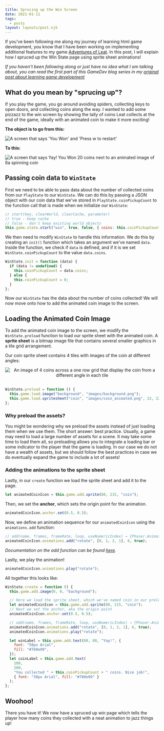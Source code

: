 ```yaml
---
title: Sprucing up the Win Screen
date: 2021-01-11
tags:
  - posts
layout: layouts/post.njk
---
```


If you've been following me along my journey of learning html game development, you know that I have been working on implementing additional features to my game [Adventures of Leat](https://janessatran.github.io/html5game). In this post, I will explain how I spruced up the Win State page using sprite sheet animations!

_If you haven't been following along or just have no idea what I am talking about, you can read the first part of this GameDev blog series in my [original post about learning game development](https://www.janessatran.com/htmlgamedevelopment/)_

## What do you mean by "sprucing up"?

If you play the game, you go around avoiding spiders, collecting keys to open doors, and collecting coins along the way. I wanted to add some pizzazz to the win screen by showing the tally of coins Leat collects at the end of the game, ideally with an animated coin to make it more exciting!

**The object is to go from this:**

<img src="https://i.imgur.com/Ra31dBW.png" alt="A screen that says 'You Won' and 'Press w to restart'">

**To this:**

<img src="https://i.imgur.com/IQefoql.gif" alt="A screen that says Yay! You Won 20 coins next to an animated image of ßa spinning coin">

## Passing coin data to `WinState`

First we need to be able to pass data about the number of collected coins from our `PlayState` to our `WinState`. We can do this by passing a JSON object with our coin data that we've stored in `PlayState.coinPickupCount` to the function call that is made when we initialize our `WinState`:

```js
// start(key, clearWorld, clearCache, parameter)
// true - keep cache
// false - don't keep existing world objects
this.game.state.start("win", true, false, { coins: this.coinPickupCount });
```

We then need to modify `WinState` to handle this information. We do this by creating an `init()` function which takes an argument we've named `data`. Inside the function, we check if `data` is defined, and if it is we set `WinState.coinPickupCount` to the value `data.coins`.

```js
WinState.init = function (data) {
  if (data != undefined) {
    this.coinPickupCount = data.coins;
  } else {
    this.coinPickupCount = 0;
  }
};
```

Now our `WinState` has the data about the number of coins collected! We will now move onto how to add the animated coin image to the screen.

## Loading the Animated Coin Image

To add the animated coin image to the screen, we modify the `WinState.preload` function to load our sprite sheet with the animated coin. A **sprite sheet** is a bitmap image file that contains several smaller graphics in a tile grid arrangement.

Our coin sprite sheet contains 4 tiles with images of the coin at different angles:

<center><img src="https://i.imgur.com/aHTMPTf.png" alt="An image of 4 coins across a one row grid that display the coin from a different angle in each tile"></center>

<br>

```js
WinState.preload = function () {
  this.game.load.image("background", "images/background.png");
  this.game.load.spritesheet("coin", "images/coin_animated.png", 22, 22);
};
```

### Why preload the assets?

You might be wondering why we preload the assets instead of just loading them when we use them. The short answer: best practice. Usually, a game may need to load a large number of assets for a scene. It may take some time to load them all, so preloading allows you to integrate a loading bar or some indicator to the player that the game is loading. In our case we do not have a wealth of assets, but we should follow the best practices in case we do eventually expand the game to include a lot of assets!

### Adding the animations to the sprite sheet

Lastly, in our `create` function we load the sprite sheet and add it to the page.

```js
let animatedCoinIcon = this.game.add.sprite(80, 215, "coin");
```

Then, we set the **anchor**, which sets the origin point for the animation.

```js
animatedCoinIcon.anchor.set(0.5, 0.5);
```

Now, we define an animation sequence for our `animatedCoinIcon` using the `animations.add` function:

```js
// add(name, frames, frameRate, loop, useNumericIndex) → {Phaser.Animation}
animatedCoinIcon.animations.add("rotate", [0, 1, 2, 1], 6, true);
```

_Documentation on the add function can be found [here](https://phaser.io/docs/2.6.2/Phaser.AnimationManager.html#add)._

Lastly, we play the animation!

```js
animatedCoinIcon.animations.play("rotate");
```

All together this looks like:

```js
WinState.create = function () {
  this.game.add.image(0, 0, "background");

  // Here we load the sprite sheet, which we've named coin in our preload function
  let animatedCoinIcon = this.game.add.sprite(80, 215, "coin");
  // Next we set the anchor, aka the origin point
  animatedCoinIcon.anchor.set(0.5, 0.5);

  // add(name, frames, frameRate, loop, useNumericIndex) → {Phaser.Animation}
  animatedCoinIcon.animations.add("rotate", [0, 1, 2, 1], 6, true);
  animatedCoinIcon.animations.play("rotate");

  let winLabel = this.game.add.text(80, 80, "Yay!", {
    font: "50px Arial",
    fill: "#760e99",
  });
  let coinLabel = this.game.add.text(
    100,
    200,
    "You collected " + this.coinPickupCount + " coins. Nice job!",
    { font: "30px Arial", fill: "#760e99" }
  );
};
```

## Woohoo!

There you have it! We now have a spruced up win page which tells the player how many coins they collected with a neat animation to jazz things up!
